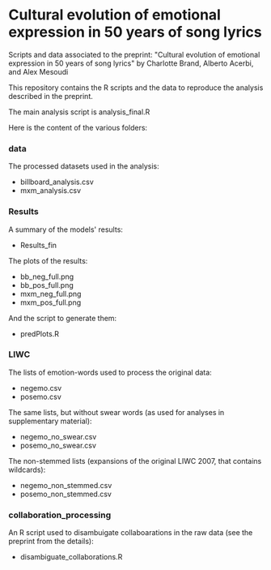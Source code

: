 # Cultural evolution of emotional expression in 50 years of song lyrics

Scripts and data associated to the preprint: "Cultural evolution of emotional expression in 50 years of song lyrics" by Charlotte Brand, Alberto Acerbi, and Alex Mesoudi

This repository contains the R scripts and the data to reproduce the analysis described in the preprint. 

The main analysis script is analysis_final.R 

Here is the content of the various folders:

### data

The processed datasets used in the analysis:
* billboard_analysis.csv
* mxm_analysis.csv

### Results

A summary of the models' results:
* Results_fin

The plots of the results:
* bb_neg_full.png
* bb_pos_full.png
* mxm_neg_full.png
* mxm_pos_full.png

And the script to generate them:
* predPlots.R

### LIWC

The lists of emotion-words used to process the original data:
* negemo.csv
* posemo.csv

The same lists, but without swear words (as used for analyses in supplementary material):
* negemo_no_swear.csv
* posemo_no_swear.csv

The non-stemmed lists (expansions of the original LIWC 2007, that contains wildcards):
* negemo_non_stemmed.csv
* posemo_non_stemmed.csv

### collaboration_processing

An R script used to disambuigate collaboarations in the raw data (see the preprint from the details):
* disambiguate_collaborations.R


